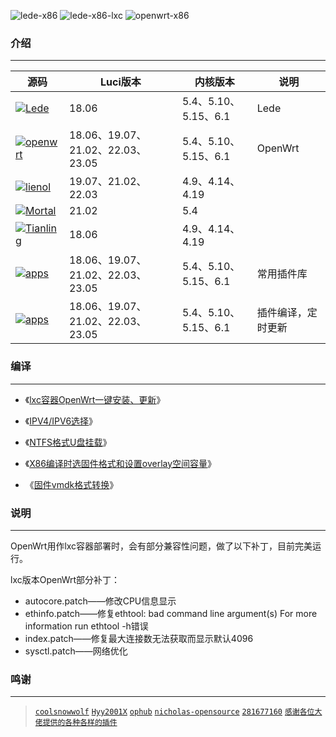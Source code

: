 ![lede-x86](https://github.com/stanlyshi/build-actions-beta/workflows/编译lede固件/badge.svg?)
![lede-x86-lxc](https://github.com/stanlyshi/build-actions-beta/workflows/编译lede-lxc固件/badge.svg?)
![openwrt-x86](https://github.com/stanlyshi/build-actions-beta/workflows/编译openwrt固件/badge.svg?)





### 介绍

---

| 源码                                                         | Luci版本                               | 内核版本             | 说明                     |
| ------------------------------------------------------------ | ------------------------------------- | -------------------- | ------------------------ |
| [![Lede](https://img.shields.io/badge/source-Lede-deeppink.svg?style=flat&logo=appveyor)](https://github.com/coolsnowwolf/lede) | 18.06                             | 5.4、5.10、5.15、6.1 | Lede                    |
| [![openwrt](https://img.shields.io/badge/source-openwrt-tomato.svg?style=flat&logo=appveyor)](https://github.com/openwrt/openwrt) | 18.06、19.07、21.02、22.03、23.05  | 5.4、5.10、5.15、6.1 | OpenWrt                 |
| [![lienol](https://img.shields.io/badge/source-Lienol-yellow.svg?style=flat&logo=appveyor)](https://github.com/Lienol/openwrt/tree/19.07) | 19.07、21.02、22.03               | 4.9、4.14、4.19      |                         |
| [![Mortal](https://img.shields.io/badge/source-Mortal-green.svg?style=flat&logo=appveyor)](https://github.com/immortalwrt/immortalwrt/tree/openwrt-21.02) | 21.02                             | 5.4                  |                         |
| [![Tianling](https://img.shields.io/badge/source-Tianling-blue.svg?style=flat&logo=appveyor)](https://github.com/immortalwrt/immortalwrt/tree/openwrt-18.06) | 18.06                             | 4.9、4.14、4.19      |                         |
| [![apps](https://img.shields.io/badge/packages-roa-orange.svg?style=flat&logo=appveyor)](https://github.com/roacn/openwrt-packages) | 18.06、19.07、21.02、22.03、23.05  | 5.4、5.10、5.15、6.1 | 常用插件库              |
| [![apps](https://img.shields.io/badge/applications-roa-blueviolet.svg?style=flat&logo=appveyor)](https://github.com/roacn/compile-packages) | 18.06、19.07、21.02、22.03、23.05 | 5.4、5.10、5.15、6.1 | 插件编译，定时更新      |





### 编译

---

- 《[lxc容器OpenWrt一键安装、更新](https://github.com/roacn/pve)》

- 《[IPV4/IPV6选择](https://github.com/roacn/shuoming/blob/master/%E5%85%B6%E4%BB%96%E8%AF%B4%E6%98%8E.md)》

- 《[NTFS格式U盘挂载](https://github.com/roacn/shuoming/blob/master/NTFS%E6%A0%BC%E5%BC%8F%E4%BC%98%E7%9B%98%E6%8C%82%E8%BD%BD)》

- 《[X86编译时选固件格式和设置overlay空间容量](https://github.com/roacn/shuoming/blob/master/overlay.md)》

- 《[固件vmdk格式转换](https://github.com/roacn/myFavorites/blob/main/ESXI/%E5%9B%BA%E4%BB%B6vmdk%E6%A0%BC%E5%BC%8F%E8%BD%AC%E6%8D%A2.md)》






### 说明

---

OpenWrt用作lxc容器部署时，会有部分兼容性问题，做了以下补丁，目前完美运行。

lxc版本OpenWrt部分补丁：

-  autocore.patch——修改CPU信息显示
-  ethinfo.patch——修复ethtool: bad command line argument(s) For more information run ethtool -h错误
-  index.patch——修复最大连接数无法获取而显示默认4096
-  sysctl.patch——网络优化





### 鸣谢

---

> [`coolsnowwolf`](https://github.com/coolsnowwolf/lede.git) [`Hyy2001X`](https://github.com/Hyy2001X/AutoBuild-Actions) [`ophub`](https://github.com/ophub/amlogic-s9xxx-openwrt)  [`nicholas-opensource`](https://github.com/nicholas-opensource/OpenWrt-Autobuild) [`281677160`](https://github.com/281677160) [`感谢各位大佬提供的各种各样的插件`](#/README.md)

